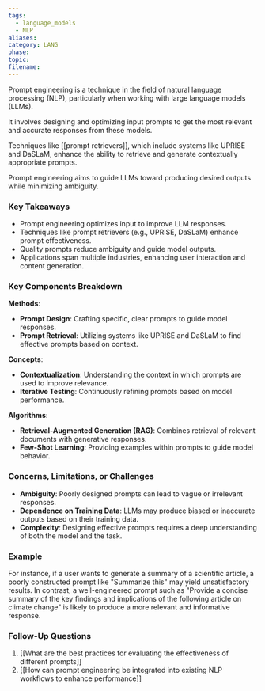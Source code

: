 ```yaml
---
tags:
  - language_models
  - NLP
aliases: 
category: LANG
phase: 
topic: 
filename:
---
```


Prompt engineering is a technique in the field of natural language processing (NLP), particularly when working with large language models (LLMs). 

It involves designing and optimizing input prompts to get the most relevant and accurate responses from these models. 

Techniques like [[prompt retrievers]], which include systems like UPRISE and DaSLaM, enhance the ability to retrieve and generate contextually appropriate prompts.

Prompt engineering aims to guide LLMs toward producing desired outputs while minimizing ambiguity. 

### Key Takeaways

- Prompt engineering optimizes input to improve LLM responses.
- Techniques like prompt retrievers (e.g., UPRISE, DaSLaM) enhance prompt effectiveness.
- Quality prompts reduce ambiguity and guide model outputs.
- Applications span multiple industries, enhancing user interaction and content generation.

### Key Components Breakdown

**Methods**: 
  - **Prompt Design**: Crafting specific, clear prompts to guide model responses.
  - **Prompt Retrieval**: Utilizing systems like UPRISE and DaSLaM to find effective prompts based on context.
  
**Concepts**:
  - **Contextualization**: Understanding the context in which prompts are used to improve relevance.
  - **Iterative Testing**: Continuously refining prompts based on model performance.

**Algorithms**:
  - **Retrieval-Augmented Generation (RAG)**: Combines retrieval of relevant documents with generative responses.
  - **Few-Shot Learning**: Providing examples within prompts to guide model behavior.

### Concerns, Limitations, or Challenges
- **Ambiguity**: Poorly designed prompts can lead to vague or irrelevant responses.
- **Dependence on Training Data**: LLMs may produce biased or inaccurate outputs based on their training data.
- **Complexity**: Designing effective prompts requires a deep understanding of both the model and the task.

### Example
For instance, if a user wants to generate a summary of a scientific article, a poorly constructed prompt like "Summarize this" may yield unsatisfactory results. In contrast, a well-engineered prompt such as "Provide a concise summary of the key findings and implications of the following article on climate change" is likely to produce a more relevant and informative response.

### Follow-Up Questions
1. [[What are the best practices for evaluating the effectiveness of different prompts]]
2. [[How can prompt engineering be integrated into existing NLP workflows to enhance performance]]